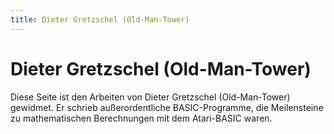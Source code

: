 ```yaml
---
title: Dieter Gretzschel (Old-Man-Tower)
---
```

# Dieter Gretzschel (Old-Man-Tower)  
Diese Seite ist den Arbeiten von Dieter Gretzschel (Old-Man-Tower) gewidmet. Er schrieb außerordentliche BASIC-Programme, die Meilensteine zu mathematischen Berechnungen mit dem Atari-BASIC waren.  
